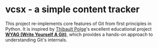 # vcsx - a simple content tracker

This project re-implements core features of Git from first principles in Python. It is inspired by [Thibault Polge](https://github.com/thb)'s excellent educational project [**WYAG (Write Yourself A Git)**](https://wyag.thb.lt), which provides a hands-on approach to understanding Git's internals.
